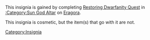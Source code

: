 This insignia is gained by completing [Restoring Dwarfanity
Quest](Restoring_Dwarfanity_Quest "wikilink") in [:Category:Sun God
Altar](:Category:Sun_God_Altar "wikilink") on
[Eragora](:Category:Eragora "wikilink").

This insignia is cosmetic, but the item(s) that go with it are not.

[Category:Insignia](Category:Insignia "wikilink")
